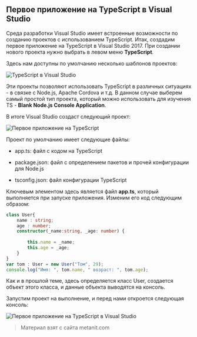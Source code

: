 ## Первое приложение на TypeScript в Visual Studio

Среда разработки Visual Studio имеет встроенные возможности по созданию проектов с использованием TypeScript. Итак, создадим первое приложение на TypeScript в Visual Studio 2017. При создании нового проекта нужно выбрать в левом меню **TypeScript**.

Здесь нам доступны по умолчанию несколько шаблонов проектов:

![TypeScript в Visual Studio](https://metanit.com/web/typescript/pics/20.png)

Эти проекты позволяют использовать TypeScript в различных ситуациях - в связке с Node.js, Apache Cordova и т.д. В данном случае выберем самый простой тип проекта, который можно использовать для изучения TS - **Blank Node.js Console Application**.

В итоге Visual Studio создаст следующий проект:

![Первое приложение на TypeScript](https://metanit.com/web/typescript/pics/21.png)

Проект по умолчанию имеет следующие файлы:

- app.ts: файл с кодом на TypeScript

- package.json: файл с определением пакетов и прочей конфигурации для Node.js

- tsconfig.json: файл конфигурации TypeScript

Ключевым элементом здесь является файл **app.ts**, который выполняется при запуске приложения. Изменим его код следующим образом:

```ts
class User{
    name : string;
    age : number;
    constructor(_name:string, _age: number) {
         
        this.name = _name;
        this.age = _age;
    }
}
var tom : User = new User("Том", 29);
console.log("Имя: ", tom.name, " возраст: ", tom.age);
```

Как и в прошлой теме, здесь определяется класс User, создается объект этого класса, и данные объекта выводятся на консоль.

Запустим проект на выполнение, и перед нами откроется следующая консоль:

![Первое приложение на TypeScript в Visual Studio](https://metanit.com/web/typescript/pics/22.png)


> Материал взят с сайта metanit.com